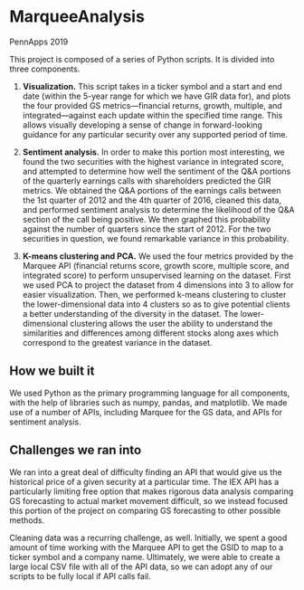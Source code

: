 # MarqueeAnalysis
PennApps 2019

This project is composed of a series of Python scripts. It is divided into three components.

1. **Visualization.** This script takes in a ticker symbol and a start and end date (within the 5-year range for which we have GIR data for), and plots the four provided GS metrics—financial returns, growth, multiple, and integrated—against each update within the specified time range. This allows visually developing a sense of change in forward-looking guidance for any particular security over any supported period of time. 

2. **Sentiment analysis.** In order to make this portion most interesting, we found the two securities with the highest variance in integrated score, and attempted to determine how well the sentiment of the Q&A portions of the quarterly earnings calls with shareholders predicted the GIR metrics. We obtained the Q&A portions of the earnings calls between the 1st quarter of 2012 and the 4th quarter of 2016, cleaned this data, and performed sentiment analysis to determine the likelihood of the Q&A section of the call being positive. We then graphed this probability against the number of quarters since the start of 2012. For the two securities in question, we found remarkable variance in this probability.

3. **K-means clustering and PCA.** We used the four metrics provided by the Marquee API (financial returns score, growth score, multiple score, and integrated score) to perform unsupervised learning on the dataset. First we used PCA to project the dataset from 4 dimensions into 3 to allow for easier visualization. Then, we performed k-means clustering to cluster the lower-dimensional data into 4 clusters so as to give potential clients a better understanding of the diversity in the dataset. The lower-dimensional clustering allows the user the ability to understand the similarities and differences among different stocks along axes which correspond to the greatest variance in the dataset. 

## How we built it
We used Python as the primary programming language for all components, with the help of libraries such as numpy, pandas, and matplotlib. We made use of a number of APIs, including Marquee for the GS data, and APIs for sentiment analysis.

## Challenges we ran into
We ran into a great deal of difficulty finding an API that would give us the historical price of a given security at a particular time. The IEX API has a particularly limiting free option that makes rigorous data analysis comparing GS forecasting to actual market movement difficult, so we instead focused this portion of the project on comparing GS forecasting to other possible methods. 

Cleaning data was a recurring challenge, as well. Initially, we spent a good amount of time working with the Marquee API to get the GSID to map to a ticker symbol and a company name. Ultimately, we were able to create a large local CSV file with all of the API data, so we can adopt any of our scripts to be fully local if API calls fail.
